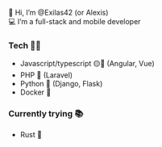 👋 Hi, I’m @Exilas42 (or Alexis)  
💻 I’m a full-stack and mobile developer

### Tech 👨‍💻
- Javascript/typescript 🟡🔵 (Angular, Vue)
- PHP 🐘 (Laravel)
- Python 🐍 (Django, Flask)
- Docker 🐳

### Currently trying 📚
- Rust 🦀
